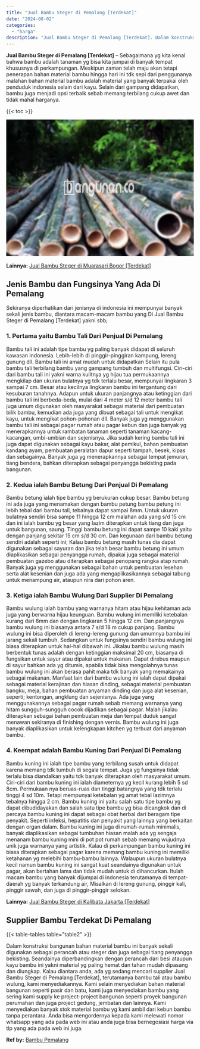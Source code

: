 ```yaml
---
title: "Jual Bambu Steger di Pemalang [Terdekat]"
date: "2024-08-02"
categories: 
  - "harga"
description: "Jual Bambu Steger di Pemalang [Terdekat]. Dalam konstruksi bangunan bahan material bambu ini banyak sekali digunakan sebagai perancah atau steger dan juga se..."
---
```


**Jual Bambu Steger di Pemalang \[Terdekat\]** – Sebagaimana yg kita kenal bahwa bambu adalah tanaman yg bisa kita jumpai di banyak tempat khususnya di perkampungan. Meskipun zaman telah maju akan tetapi penerapan bahan material bambu hingga hari ini tdk sepi dari penggunanya malahan bahan material bambu adalah material yang banyak terpakai oleh penduduk indonesia selain dari kayu. Selain dari gampang didapatkan, bambu juga menjadi opsi terbaik sebab memang terbilang cukup awet dan tidak mahal harganya.

{{< toc >}}

![Jual Bambu Steger di Pemalang [Terdekat]](/images/jual-bambu-tali-22.png)

**Lainnya:** [Jual Bambu Steger di Muarasari Bogor \[Terdekat\]](https://bambu.bangunan.co/jual-bambu-steger-di-muarasari-bogor-terdekat/)

## Jenis Bambu dan Fungsinya Yang Ada Di Pemalang

Sekiranya diperhatikan dari jenisnya di indonesia ini mempunyai banyak sekali jenis bambu, diantara macam-macam bambu yang Di Jual Bambu Steger di Pemalang \[Terdekat\] yakni sbb;

### 1\. Pertama yaitu Bambu Tali Dari Penjual Di Pemalang

Bambu tali ini adalah tipe bambu yg paling banyak didapat di seluruh kawasan indonesia. Lebih-lebih di pinggir-pinggiran kampung, lereng gunung dll. Bambu tali ini amat mudah untuk didapatkan Selain itu pula bambu tali terbilang bambu yang gampang tumbuh dan multifungsi. Ciri-ciri dari bambu tali ini yakni warna kulitnya yg hijau tua permukaannya mengkilap dan ukuran bulatnya yg tdk terlalu besar, mempunyai lingkaran 3 sampai 7 cm. Besar atau kecilnya lingkaran bambu ini tergantung dari kesuburan tanahnya. Adapun untuk ukuran panjangnya atau ketinggian dari bambu tali ini berbeda-beda, mulai dari 4 meter s/d 12 meter bambu tali juga umum digunakan oleh masyarakat sebagai material dari pembuatan bilik bambu, kemudian ada juga yang dibuat sebagai tali untuk mengikat kayu, untuk mengikat pohon-pohonan dll. Banyak juga yg menggunakan bambu tali ini sebagai pagar rumah atau pagar kebun dan juga banyak yg menerapkannya untuk rambatan tanaman seperti tanaman kacang-kacangan, umbi-umbian dan sejenisnya. Jika sudah kering bambu tali ini juga dapat digunakan sebagai kayu bakar, alat pemikul, bahan pembuatan kandang ayam, pembuatan peralatan dapur seperti tampah, besek, kipas dan sebagainya. Banyak juga yg menerapkannya sebagai tempat jemuran, tiang bendera, bahkan diterapkan sebagai penyangga bekisting pada bangunan.

### 2\. Kedua ialah Bambu Betung Dari Penjual Di Pemalang

Bambu betung ialah tipe bambu yg berukuran cukup besar. Bambu betung ini ada juga yang menamakan dengan bambu petung bambu petung ini lebih tebal dari bambu tali, tebalnya dapat sampai 8mm. Untuk ukuran bulatnya sendiri bisa sampe 11 hingga 12 cm malahan ada yang s/d 15 cm dan ini ialah bambu yg besar yang lazim diterapkan untuk tiang dan juga untuk bangunan, saung. Tinggi bambu betung ini dapat sampe 10 kaki yaitu dengan panjang sekitar 15 cm s/d 30 cm. Dan kegunaan dari bambu betung sendiri adalah seperti ini; Kalau bambu betung masih tunas dia dapat digunakan sebagai sayuran dan jika telah besar bambu betung ini umum diaplikasikan sebagai penyangga rumah, dipakai juga sebagai material pembuatan gazebo atau diterapkan sebagai penopang rangka atap rumah. Banyak juga yg menggunakan sebagai bahan untuk pembuatan lesehan serta alat kesenian dan juga ada yang mengaplikasikannya sebagai tabung untuk menampung air, ataupun nira dari pohon aren.

### 3\. Ketiga ialah Bambu Wulung Dari Supplier Di Pemalang

Bambu wulung ialah bambu yang warnanya hitam atau hijau kehitaman ada juga yang berwarna hijau keunguan. Bambu wulung ini memiliki ketebalan kurang dari 8mm dan dengan lingkaran 5 hingga 12 cm. Dan panjangnya bambu wulung ini biasanya antara 7 s/d 18 m cukup panjang. Bambu wulung ini bisa diperoleh di lereng-lereng gunung dan umumnya bambu ini jarang sekali tumbuh. Sedangkan untuk fungsinya sendiri bambu wulung ini biasa diterapkan untuk hal-hal dibawah ini. Jikalau bambu wulung masih berbentuk tunas adalah dengan ketinggian maksimal 20 cm, biasanya di fungsikan untuk sayur atau dipakai untuk makanan. Dapat direbus maupun di sayur bahkan ada yg ditumis, apabila tidak bisa mengolahnya tunas bambu wulung ini akan berasa pahit maka tdk banyak yang memakainya sebagai makanan. Manfaat lain dari bambu wulung ini ialah dapat dipakai sebagai material kerajinan dan hiasan dinding, sebagai material pembuatan bangku, meja, bahan pembuatan anyaman dinding dan juga alat kesenian, seperti; kentongan, angklung dan sejenisnya. Ada juga yang menggunakannya sebagai pagar rumah sebab memang warnanya yang hitam sungguh-sungguh cocok dijadikan sebagai pagar. Malah jikalau diterapkan sebagai bahan pembuatan meja dan tempat duduk sangat menawan sekiranya di finishing dengan vernis. Bambu wulung ini juga banyak diaplikasikan untuk kelengkapan kitchen yg terbuat dari anyaman bambu.

### 4\. Keempat adalah Bambu Kuning Dari Penjual Di Pemalang

Bambu kuning ini ialah tipe bambu yang terbilang susah untuk didapat karena memang tdk tumbuh di segala tempat. Juga yg fungsinya tidak terlalu bisa diandalkan yaitu tdk banyak diterapkan oleh masyarakat umum. Ciri-ciri dari bambu kuning ini ialah diameternya yg kecil kurang lebih 5 sd 8cm. Permukaan nya beruas-ruas dan tinggi batangnya yang tdk terlalu tinggi 4 sd 10m. Tetapi mempunyai ketebalan yg amat tebal lazimnya tebalnya hingga 2 cm. Bambu kuning ini yaitu salah satu tipe bambu yg dapat dibudidayakan dan salah satu tipe bambu yg bisa dicangkok dan di percaya bambu kuning ini dapat sebagai obat herbal dari beragam tipe penyakit. Seperti infeksi, hepatitis dan penyakit yang lainnya yang berkaitan dengan organ dalam. Bambu kuning ini juga di rumah-rumah minimalis, banyak diaplikasikan sebagai tumbuhan hiasan malah ada yg sengaja menanam bambu kuning mini di pot pot rumah sebab memang wujudnya unik juga warnanya yang artistik. Kalau di perkampungan bambu kuning ini biasa diterapkan sebagai pagar karena memang bambu kuning ini memiliki ketahanan yg melebihi bambu-bambu lainnya. Walaupun ukuran bulatnya kecil namun bambu kuning ini sangat kuat seandainya digunakan untuk pagar, akan bertahan lama dan tidak mudah untuk di dihancurkan. Itulah macam bambu yang banyak dijumpai di indonesia terutamanya di tempat-daerah yg banyak terkandung air, Misalkan di lereng gunung, pinggir kali, pinggir sawah, dan juga di pinggir-pinggir selokan.

**Lainnya:** [Jual Bambu Steger di Kalibata Jakarta \[Terdekat\]](https://bambu.bangunan.co/jual-bambu-steger-di-kalibata-jakarta-terdekat/)

## Supplier Bambu Terdekat Di Pemalang

{{< table-tables table="table2" >}}

Dalam konstruksi bangunan bahan material bambu ini banyak sekali digunakan sebagai perancah atau steger dan juga sebagai tiang penyangga bekisting. Seandainya diperbandingkan dengan perancah dari besi ataupun kayu bambu ini yakni material yg paling hemat dan tahan mudah dipasang dan diungkap. Kalau diantara anda, ada yg sedang mencari supplier Jual Bambu Steger di Pemalang \[Terdekat\], terutamanya bambu tali atau bambu wulung, kami menyediakannya. Kami selain menyediakan bahan material bangunan seperti pasir dan batu, kami juga menyediakan bambu yang sering kami supply ke project-project bangunan seperti proyek bangunan perumahan dan juga project gedung, jembatan dan lainnya. Kami menyediakan banyak stok material bambu yg kami ambil dari kebun bambu tanpa perantara. Anda bisa mengordernya kepada kami melewati nomor whatsapp yang ada pada web ini atau anda juga bisa bernegosiasi harga via tlp yang ada pada web ini juga.

**Ref by:** [Bambu Pemalang](https://id.wikipedia.org/wiki/Bambu)

